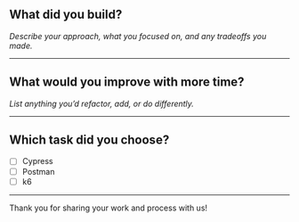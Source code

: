 ## What did you build?

_Describe your approach, what you focused on, and any tradeoffs you made._

---

## What would you improve with more time?

_List anything you’d refactor, add, or do differently._

---

## Which task did you choose?

- [ ] Cypress
- [ ] Postman
- [ ] k6

---

Thank you for sharing your work and process with us! 
